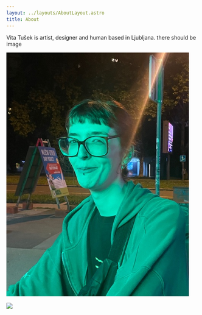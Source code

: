 ```yaml
---
layout: ../layouts/AboutLayout.astro
title: About
---
```

Vita Tušek is artist, designer and human based in Ljubljana. there should be image

![](public/IMG_0155.jpeg)

![](/IMG_0155.jpg)